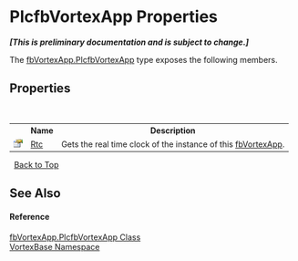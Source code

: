 # PlcfbVortexApp Properties
 _**\[This is preliminary documentation and is subject to change.\]**_

The <a href="T_VortexBase_fbVortexApp_PlcfbVortexApp.md">fbVortexApp.PlcfbVortexApp</a> type exposes the following members.


## Properties
&nbsp;<table><tr><th></th><th>Name</th><th>Description</th></tr><tr><td>![Public property](media/pubproperty.gif "Public property")</td><td><a href="P_VortexBase_fbVortexApp_PlcfbVortexApp_Rtc.md">Rtc</a></td><td>
Gets the real time clock of the instance of this <a href="T_VortexBase_fbVortexApp.md">fbVortexApp</a>.</td></tr></table>&nbsp;
<a href="#plcfbvortexapp-properties">Back to Top</a>

## See Also


#### Reference
<a href="T_VortexBase_fbVortexApp_PlcfbVortexApp.md">fbVortexApp.PlcfbVortexApp Class</a><br /><a href="N_VortexBase.md">VortexBase Namespace</a><br />